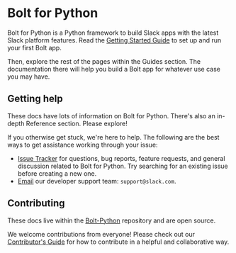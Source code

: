 # Bolt for Python

Bolt for Python is a Python framework to build Slack apps with the latest Slack platform features. Read the [Getting Started Guide](/getting-started) to set up and run your first Bolt app.

Then, explore the rest of the pages within the Guides section. The documentation there will help you build a Bolt app for whatever use case you may have.

## Getting help

These docs have lots of information on Bolt for Python. There's also an in-depth Reference section. Please explore!

If you otherwise get stuck, we're here to help. The following are the best ways to get assistance working through your issue:

* [Issue Tracker](http://github.com/slackapi/bolt-python/issues) for questions, bug reports, feature requests, and general discussion related to Bolt for Python. Try searching for an existing issue before creating a new one.
* [Email](mailto:support@slack.com) our developer support team: `support@slack.com`.

## Contributing

These docs live within the [Bolt-Python](https://github.com/slackapi/bolt-python/) repository and are open source.

We welcome contributions from everyone! Please check out our
[Contributor's Guide](https://github.com/slackapi/bolt-python/blob/main/.github/contributing.md) for how to contribute in a helpful and collaborative way.